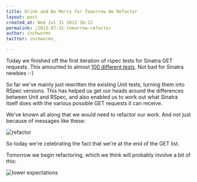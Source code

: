 ```yaml
---
title: Drink and Be Merry for Tomorrow We Refactor
layout: post
created_at: Wed Jul 31 2013 16:12
permalink: /2013-07-31-tomorrow-refactor
author: inchworms
twitter: inchworms_

---
```


Today we finished off the first iteration of rspec tests for Sinatra GET requests. This amounted to almost [100 different tests](https://github.com/inchworms/sinatra_tests/issues/3). Not bad for Sinatra newbies :-)

So far we've mainly just rewritten the existing Unit tests, turning them into RSpec versions. This has helped us get our heads around the differences between Unit and RSpec, and also enabled us to work out what Sinatra itself does with the various possible GET requests it can receive.

We've known all along that we would need to refactor our work. And not just because of messages like these:

![refactor](/inchworms/images/refactor.png)

So today we're celebrating the fact that we're at the end of the GET list.

Tomorrow we begin refactoring, which we think will probably involve a bit of this:

![lower expectations](http://31.media.tumblr.com/5daa5eef61cfa2ffe7deac92a5a86e18/tumblr_mnn68qT24G1rx3l95o1_500.gif)